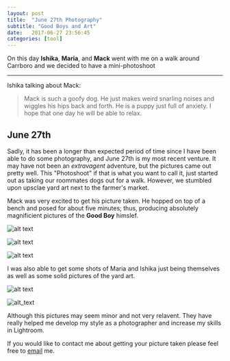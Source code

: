 ```yaml
---
layout: post
title:  "June 27th Photography"
subtitle: "Good Boys and Art"
date:   2017-06-27 23:56:45
categories: [tool]
---
```


On this day **Ishika**, **Maria**, and **Mack** went with me on a walk around Carrboro
and we decided to have a mini-photoshoot

___

Ishika talking about Mack:

> Mack is such a goofy dog. He just makes weird snarling noises and wiggles his hips back and forth. He is a puppy just full of anxiety. I hope that one day he will be able to relax.

## June 27th

Sadly, it has been a longer than expected period of time since I have been able to do some photography, and June 27th is my most recent venture. It may have not been an *extravagent* adventure, but the pictures came out pretty well.
This "Photoshoot" if that is what you want to call it, just started out as taking our roommates dogs out for a walk. However, we stumbled upon upsclae yard art next to the farmer's market. 

Mack was very excited to get his picture taken. He hopped on top of a bench and posed for about five minutes; thus, producing absolutely magnificient pictures of the **Good Boy** himslef. 

![alt text](https://scontent.cdninstagram.com/t51.2885-15/e35/19425396_775681665924646_1377930688010911744_n.jpg)

![alt text](https://scontent.cdninstagram.com/t51.2885-15/e35/19429166_1782314925413225_4340228159581454336_n.jpg)

![alt text](https://scontent.cdninstagram.com/t51.2885-15/e35/19534281_1581096288590878_4265226734829305856_n.jpg)

I was also able to get some shots of Maria and Ishika just being themselves as well as some solid pictures of the yard art.

![alt text](https://scontent.cdninstagram.com/t51.2885-15/e35/19436580_1203528829775270_5243535519383552000_n.jpg)

![alt_text](https://scontent.cdninstagram.com/t51.2885-15/e35/19436311_1086209124812971_9035897371514372096_n.jpg)


Although this pictures may seem minor and not very relavent. They have really helped me develop my style as a photographer and increase my skills in Lightroom.

If you would like to contact me about getting your picture taken please feel free to [email](jawitzke14@gmail.com) me.
